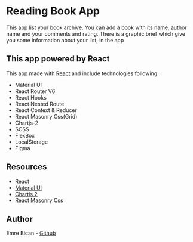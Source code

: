 # Reading Book App

This app list your book archive.
You can add a book with its name, author name and your comments and rating.
There is a graphic brief which give you some information about your list, in the app

## This app powered by React

This app made with [React](https://reactjs.org/) and include technologies following:

- Material UI
- React Router V6
- React Hooks
- React Nested Route
- React Context & Reducer
- React Masonry Css(Grid)
- Chartjs-2
- SCSS
- FlexBox
- LocalStorage
- Figma

## Resources

- [React](https://reactjs.org/)
- [Material UI](https://mui.com/)
- [Chartjs 2](https://react-chartjs-2.js.org/)
- [React Masonry Css](https://www.npmjs.com/package/react-masonry-css)

## Author

Emre Bican - [Github](https://github.com/emrebican)
